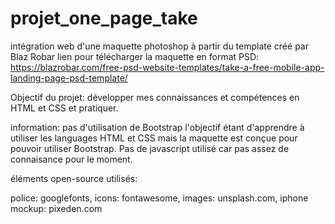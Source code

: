 # projet_one_page_take
intégration web d'une maquette photoshop à partir du template créé par Blaz Robar 
lien pour télécharger la maquette en format PSD:
https://blazrobar.com/free-psd-website-templates/take-a-free-mobile-app-landing-page-psd-template/

Objectif du projet: développer mes connaissances et compétences en HTML et CSS et pratiquer.

information: pas d'utilisation de Bootstrap l'objectif étant d'apprendre à utiliser les languages HTML et CSS
mais la maquette est conçue pour pouvoir utiliser Bootstrap.
Pas de javascript utilisé car pas assez de connaisance pour le moment.

éléments open-source utilisés:

police: googlefonts, 
icons: fontawesome, 
images: unsplash.com, 
iphone mockup: pixeden.com
